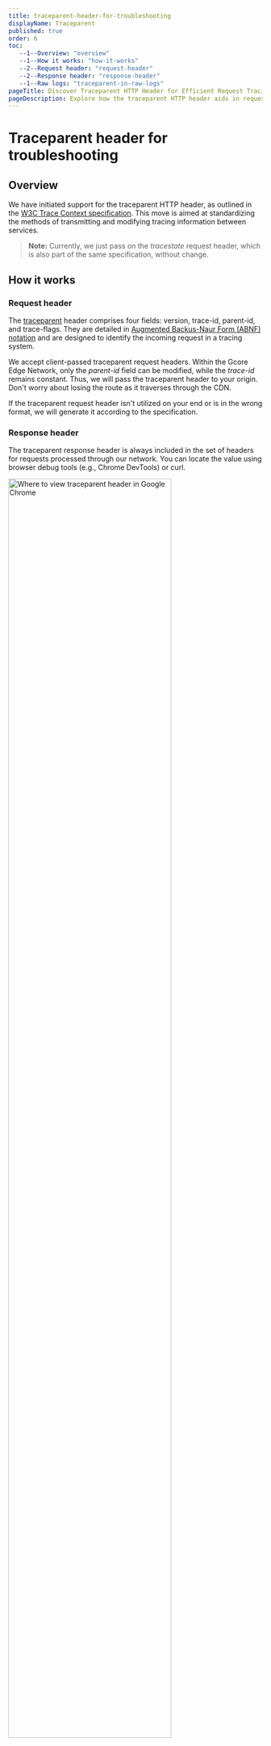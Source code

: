 ```yaml
---
title: traceparent-header-for-troubleshooting
displayName: Traceparent 
published: true
order: 6
toc:
   --1--Overview: "overview"
   --1--How it works: "how-it-works"
   --2--Request header: "request-header"
   --2--Response header: "response-header"
   --1--Raw logs: "traceparent-in-raw-logs"
pageTitle: Discover Traceparent HTTP Header for Efficient Request Tracing | Gcore
pageDescription: Explore how the traceparent HTTP header aids in request identification, troubleshooting and offers improved service communication.
---
```

# Traceparent header for troubleshooting

## Overview

We have initiated support for the traceparent HTTP header, as outlined in the <a href="https://www.w3.org/TR/trace-context/" target="_blank">W3C Trace Context specification</a>. This move is aimed at standardizing the methods of transmitting and modifying tracing information between services.

>**Note:** Currently, we just pass on the *tracestate* request header, which is also part of the same specification, without change.

## How it works

### Request header

The <a href="https://www.w3.org/TR/trace-context/#traceparent-header" target="_blank">traceparent</a> header comprises four fields: version, trace-id, parent-id, and trace-flags. They are detailed in <a href="https://www.w3.org/TR/trace-context/#bib-rfc5234" target="_blank">Augmented Backus-Naur Form (ABNF) notation</a> and are designed to identify the incoming request in a tracing system.

We accept client-passed traceparent request headers. Within the Gcore Edge Network, only the *parent-id* field can be modified, while the *trace-id* remains constant. Thus, we will pass the traceparent header to your origin. Don't worry about losing the route as it traverses through the CDN.

If the traceparent request header isn't utilized on your end or is in the wrong format, we will generate it according to the specification.

### Response header

The traceparent response header is always included in the set of headers for requests processed through our network. You can locate the value using browser debug tools (e.g., Chrome DevTools) or curl.

<media-gallery>

<img src="https://assets.gcore.pro/docs/cdn/troubleshooting/traceparent-header-for-troubleshooting/traceparent-devtools.png" alt="Where to view traceparent header in Google Chrome" width="80%">

<img src="https://assets.gcore.pro/docs/cdn/troubleshooting/traceparent-header-for-troubleshooting/traceparent-curl.png" alt="How to view traceparent header in console" width="80%">

</media-gallery>

You can use the traceparent response header to track the request or send it to [technical support](mailto:support@gcore.com) for troubleshooting. 

## Traceparent in Raw logs 

We have extended the support for the traceparent header to the <a href="https://gcore.com/docs/cdn/logs/raw-logs-export-cdn-resource-logs-to-your-storage" target="_blank">Raw logs</a> feature. You can find the sample of the traceparent header in the <a href="https://gcore.com/docs/cdn/logs/raw-logs-export-cdn-resource-logs-to-your-storage#log-fields" target="_blank">Raw logs guide</a> by searching the *$http_traceparent* field. In a nutshell:

```
00-d5fe1dc9035165ce36952daf29686b6c-14330be33197dd1a-01
```

In this case:

- ```d5fe1dc9035165ce36952daf29686b6c``` represents the 16-byte array (trace-id)
- ```14330be33197dd1a``` denotes the 8-byte array (parent-id)